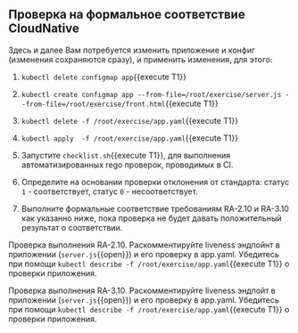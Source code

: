 ## Проверка на формальное соответствие CloudNative
Здесь и далее Вам потребуется изменить приложение и конфиг (изменения сохраняются сразу), и применить изменения, для этого:
1. `kubectl delete configmap app`{{execute T1}}
2. `kubectl create configmap app --from-file=/root/exercise/server.js --from-file=/root/exercise/front.html`{{execute T1}}
3. `kubectl delete -f /root/exercise/app.yaml`{{execute T1}}
4. `kubectl apply  -f /root/exercise/app.yaml`{{execute T1}}

1. Запустите `checklist.sh`{{execute T1}}, для выполнения автоматизированных rego проверок, проводимых в CI.
2. Определите на основании проверки отклонения от стандарта: статус `1` - соответствует, статус `0` - несоответствует.
3. Выполните формальные соответствие требованиям RA-2.10 и RA-3.10 как указанно ниже, пока проверка не будет давать положительный результат о соответствии.

Проверка выполнения RA-2.10. Раскомментируйте liveness эндпойнт в приложении (`server.js`{{open}}) и его проверку в app.yaml. Убедитесь при помощи `kubectl describe -f /root/exercise/app.yaml`{{execute T1}} о проверки приложения.

Проверка выполнения RA-3.10. Раскомментируйте liveness эндпойт в приложении (`server.js`{{open}}) и его проверку в app.yaml. Убедитесь при помощи `kubectl describe -f /root/exercise/app.yaml`{{execute T1}} о проверки приложения.